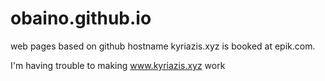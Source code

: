 # obaino.github.io
web pages based on github
hostname kyriazis.xyz is booked at epik.com.

I'm having trouble to making www.kyriazis.xyz work
